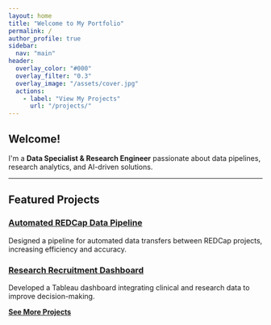 ```yaml
---
layout: home
title: "Welcome to My Portfolio"
permalink: /
author_profile: true
sidebar:
  nav: "main"
header:
  overlay_color: "#000"
  overlay_filter: "0.3"
  overlay_image: "/assets/cover.jpg"
  actions:
    - label: "View My Projects"
      url: "/projects/"
---
```


## Welcome!
I'm a **Data Specialist & Research Engineer** passionate about data pipelines, research analytics, and AI-driven solutions.

---

## Featured Projects
### [Automated REDCap Data Pipeline](./projects/redcap-pipeline)
Designed a pipeline for automated data transfers between REDCap projects, increasing efficiency and accuracy.

### [Research Recruitment Dashboard](./projects/recruitment-dashboard)
Developed a Tableau dashboard integrating clinical and research data to improve decision-making.

**[See More Projects](./projects/)**
